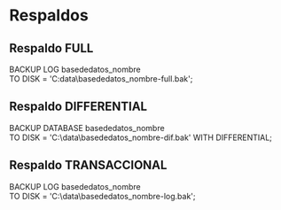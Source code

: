 # Respaldos  
## Respaldo FULL
BACKUP LOG basededatos_nombre  
TO DISK = 'C:data\basededatos_nombre-full.bak';    

## Respaldo DIFFERENTIAL
BACKUP DATABASE basededatos_nombre  
TO DISK = 'C:\data\basededatos_nombre-dif.bak'
WITH DIFFERENTIAL;    

## Respaldo TRANSACCIONAL
BACKUP LOG basededatos_nombre  
TO DISK = 'C:\data\basededatos_nombre-log.bak';

